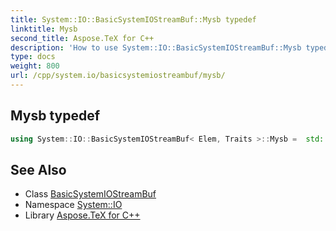 ```yaml
---
title: System::IO::BasicSystemIOStreamBuf::Mysb typedef
linktitle: Mysb
second_title: Aspose.TeX for C++
description: 'How to use System::IO::BasicSystemIOStreamBuf::Mysb typedef of System::IO::BasicSystemIOStreamBuf class in C++.'
type: docs
weight: 800
url: /cpp/system.io/basicsystemiostreambuf/mysb/
---
```

## Mysb typedef




```cpp
using System::IO::BasicSystemIOStreamBuf< Elem, Traits >::Mysb =  std::basic_streambuf<char_type, traits_type>
```

## See Also

* Class [BasicSystemIOStreamBuf](../)
* Namespace [System::IO](../../)
* Library [Aspose.TeX for C++](../../../)
